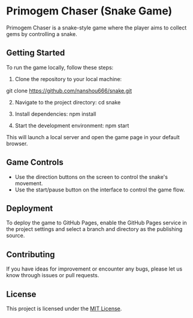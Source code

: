 # Primogem Chaser (Snake Game)

Primogem Chaser is a snake-style game where the player aims to collect gems by controlling a snake.

## Getting Started

To run the game locally, follow these steps:

1. Clone the repository to your local machine:
   
git clone https://github.com/nanshou666/snake.git


2. Navigate to the project directory:
cd snake

3. Install dependencies:
npm install

4. Start the development environment:
npm start


This will launch a local server and open the game page in your default browser.

## Game Controls

- Use the direction buttons on the screen to control the snake's movement.
- Use the start/pause button on the interface to control the game flow.

## Deployment

To deploy the game to GitHub Pages, enable the GitHub Pages service in the project settings and select a branch and directory as the publishing source.

## Contributing

If you have ideas for improvement or encounter any bugs, please let us know through issues or pull requests.

## License

This project is licensed under the [MIT License](LICENSE).

